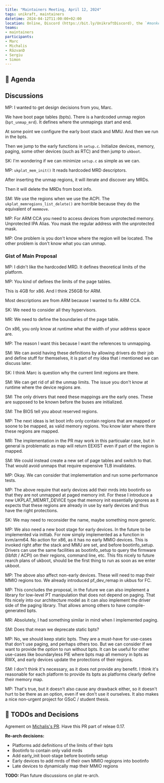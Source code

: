 ```yaml
---
title: "Maintainers Meeting, April 12, 2024"
tags: unikraft, maintainers
datetime: 2024-04-12T11:00:00+02:00
location: Online, Discord (https://bit.ly/UnikraftDiscord), the `#monkey-business` voice channel
teams:
- maintainers
participants:
- Marc
- Michalis
- RăzvanD
- Sergiu
- Simon
---
```


## :dart: Agenda

## Discussions

MP: I wanted to get design decisions from you, Marc.

We have boot page tables (bpts).
There is a hardcoded unmap region (`bpt_unmap_mrd`).
It defines where the unmapings start and end.

At some point we configure the early boot stack and MMU.
And then we run in the bpts.

Then we jump to the early functions in `setup.c`.
Initialize devices, memory, paging, some other devices (such as RTC) and then jump to `ukboot`.

SK: I'm wondering if we can minimize `setup.c` as simple as we can.

MP: `ukplat_mem_init()`
It reads hardcoded MRD descriptors.

After inserting the unmap regions, it will iterate and discover any MRDs.

Then it will delete the MRDs from boot info.

SM: We use the regions when we use the ACPI.
The `ukplat_memregions_list_delete()` are horrible because they do the equivalent of `memmove`.

MP: For ARM CCA you need to access devices from unprotected memory.
Unprotected IPA Alias.
You mask the regular address with the unprotected mask.

MP: One problem is you don't know where the region will be located.
The other problem is don't know what you can unmap.

### Gist of Main Proposal

MP: I didn't like the hardcoded MRD.
It defines theoretical limits of the platform.

MP: You kind of defines the limits of the page tables.

This is 4GB for x86.
And I think 256GB for ARM.

Most descriptions are from ARM because I wanted to fix ARM CCA.

SK: We need to consider all they hypervisors.

MR: We need to define the boundaries of the page table.

On x86, you only know at runtime what the width of your address space are.

MP: The reason I want this because I want the references to unmapping.

SM: We can avoid having these definitions by allowing drivers do their job and define stuff for themselves, it is part of my idea that i mentioned we can discuss later.

SK: I think Marc is question why the current limit regions are there.

SM: We can get rid of all the unmap limits.
The issue you don't know at runtime where the device regions are.

SM: The only drivers that need these mappings are the early ones.
These are supposed to be known before the buses are initialized.

SM: The BIOS tell you about reserved regions.

MP: The next ideas is let boot info only contain regions that are mapped or soone to be mapped, as valid memory regions.
You know later where there these regions are mapped.

MR: The implementation in the PR may work in this particualar case, but in general is problematic as map will return EEXIST even if part of the region is mapped.

SM: We could instead create a new set of page tables and switch to that. That would avoid unmaps that require expensive TLB invalidates.

MP: Okay. We can consider that implementation and run some performance tests.

MP: The above require that early devices add their mrds into bootinfo so that they are not unmapped at paged memory init. For these I introduce a new UKPLAT_MEMRT_DEVICE type that memory init essentially ignores as it expects that these regions are already in use by early devices and thus have the right protections.

SK: We may need to reconsider the name, maybe something more generic.

MP: We also need a new boot stage for early devices. In the future to be implemented via inittab. For now simply implemented as a function in kvm/arm64. No action for x86, as it has no early MMIO devices. This is invoked right after the stack and MMU are set, and before bootinfo_setup. Drivers can use the same facilities as bootinfo_setup to query the firmware (libfdt / ACPI) on their regions, command line, etc. This fits nicely to future rearch plans of ukboot, should be the first thing to run as soon as we enter ukboot.

MP: The above also affect non-early devices. These will need to map their MMIO regions too. We already introduced pf_dev_remap in ukbus for FC.

MP: This concludes the proposal, in the future we can also implement a library for low-level PT manipulation that does not depend on paging. That fits nicely into our architecture model as it can also implement the driver side of the paging library. That allows among others to have compile-generated bpts.

MR: Absolutely, I had something similar in mind when I implemented paging.

SM: Does that mean we deprecate static bpts?

MP: No, we should keep static bpts. They are a must-have for use-cases that don't use paging, and perhaps others too. But we can consider if we want to provide the *option* to run without bpts. It can be useful for other use-cases like boundaryless PIE where bpts map all memory in bpts as RWX, and early devices update the protections of their regions.

SM: I don't think it's necessary, as it does not provide any benefit. I think it's reasonable for each platform to provide its bpts as platforms clearly define their memory map.

MP: That's true, but it doesn't also cause any drawback either, so it doesn't hurt to be there as an option, even if we don't use it ourselves. It also makes a nice non-urgent project for GSoC / student thesis.

## :wrench: TODOs and Decisions

Agrement on [Michalis's PR](https://github.com/unikraft/unikraft/pull/1373).
Have this PR part of releae 0.17.

**Re-arch decisions:**
* Platforms add definitions of the limits of their bpts
* Bootinfo to contain only valid mrds
* Add early_init boot-stage before bootinfo setup
* Early devices to add mrds of their own MMIO regiopns into bootinfo
* Late devices to dynamically map their MMIO regions

**TODO:** Plan future discussions on plat re-arch.

